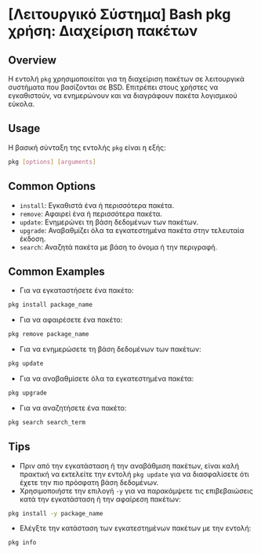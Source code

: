 # [Λειτουργικό Σύστημα] Bash pkg χρήση: Διαχείριση πακέτων

## Overview
Η εντολή `pkg` χρησιμοποιείται για τη διαχείριση πακέτων σε λειτουργικά συστήματα που βασίζονται σε BSD. Επιτρέπει στους χρήστες να εγκαθιστούν, να ενημερώνουν και να διαγράφουν πακέτα λογισμικού εύκολα.

## Usage
Η βασική σύνταξη της εντολής `pkg` είναι η εξής:

```bash
pkg [options] [arguments]
```

## Common Options
- `install`: Εγκαθιστά ένα ή περισσότερα πακέτα.
- `remove`: Αφαιρεί ένα ή περισσότερα πακέτα.
- `update`: Ενημερώνει τη βάση δεδομένων των πακέτων.
- `upgrade`: Αναβαθμίζει όλα τα εγκατεστημένα πακέτα στην τελευταία έκδοση.
- `search`: Αναζητά πακέτα με βάση το όνομα ή την περιγραφή.

## Common Examples
- Για να εγκαταστήσετε ένα πακέτο:
```bash
pkg install package_name
```

- Για να αφαιρέσετε ένα πακέτο:
```bash
pkg remove package_name
```

- Για να ενημερώσετε τη βάση δεδομένων των πακέτων:
```bash
pkg update
```

- Για να αναβαθμίσετε όλα τα εγκατεστημένα πακέτα:
```bash
pkg upgrade
```

- Για να αναζητήσετε ένα πακέτο:
```bash
pkg search search_term
```

## Tips
- Πριν από την εγκατάσταση ή την αναβάθμιση πακέτων, είναι καλή πρακτική να εκτελείτε την εντολή `pkg update` για να διασφαλίσετε ότι έχετε την πιο πρόσφατη βάση δεδομένων.
- Χρησιμοποιήστε την επιλογή `-y` για να παρακάμψετε τις επιβεβαιώσεις κατά την εγκατάσταση ή την αφαίρεση πακέτων:
```bash
pkg install -y package_name
```
- Ελέγξτε την κατάσταση των εγκατεστημένων πακέτων με την εντολή:
```bash
pkg info
```